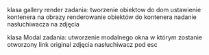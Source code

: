 <!-- klasa galery
zadania: 
tworzenie obiektów do DOM -->

klasa gallery render
zadania:
tworzenie obiektow do dom
ustawienie kontenera na obrazy
renderowanie obiektów do kontenera
nadanie nasłuchiwacza na zdjęcia

klasa Modal
zadania:
utworzenie modalnego okna w którym zostanie otworzony link original zdjęcia
nasłuchiwacz pod esc


